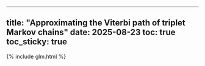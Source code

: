 
---
title: "Approximating the Viterbi path of triplet Markov chains"
date: 2025-08-23
toc: true
toc_sticky: true
---

<style type="text/css">
  p {
    text-align: justify;
  }
  span {
    color: #9abdf5;
  }

  .kt, .k {
    color: #c0caf5 !important;;
  }

  .mi {
    color: #ff9e64 !important;;
  }

  .p, .o, h1 {
    color: #eeeeee !important;;
  }

  pre {
    color: white !important;;
  }

  .jp-Notebook {
    background: #252a34;
  }

  .jp-RenderedText[data-mime-type="application/vnd.jupyter.stderr"] { {
    background: #000000 !important;;
  }
</style>

{% include glm.html %}

